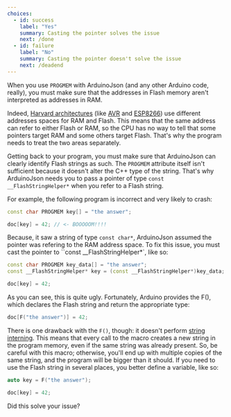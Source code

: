 ```yaml
---
choices:
  - id: success
    label: "Yes"
    summary: Casting the pointer solves the issue
    next: /done
  - id: failure
    label: "No"
    summary: Casting the pointer doesn't solve the issue
    next: /deadend
---
```


When you use `PROGMEM` with ArduinoJson (and any other Arduino code, really), you must make sure that the addresses in Flash memory aren't interpreted as addresses in RAM.

Indeed, [Harvard architectures](https://en.wikipedia.org/wiki/Harvard_architecture) (like [AVR](https://en.wikipedia.org/wiki/AVR_microcontrollers) and [ESP8266](https://en.wikipedia.org/wiki/ESP8266)) use different addresses spaces for RAM and Flash. This means that the same address can refer to either Flash or RAM, so the CPU has no way to tell that some pointers target RAM and some others target Flash. That's why the program needs to treat the two areas separately.

Getting back to your program, you must make sure that ArduinoJson can clearly identify Flash strings as such. The `PROGMEM` attribute itself isn't sufficient because it doesn't alter the C++ type of the string. That's why ArduinoJson needs you to pass a pointer of type `const __FlashStringHelper*` when you refer to a Flash string.

For example, the following program is incorrect and very likely to crash:

```c++
const char PROGMEM key[] = "the answer";

doc[key] = 42; // <- BOOOOOM!!!!
```

Because, it saw a string of type `const char*`, ArduinoJson assumed the pointer was refering to the RAM address space.
To fix this issue, you must cast the pointer to ``const __FlashStringHelper*`, like so:

```c++
const char PROGMEM key_data[] = "the answer";
const __FlashStringHelper* key = (const __FlashStringHelper*)key_data;

doc[key] = 42;
```

As you can see, this is quite ugly. Fortunately, Arduino provides the F(), which declares the Flash string and return the appropriate type:

```c++
doc[F("the answer")] = 42;
```

There is one drawback with the `F()`, though: it doesn't perform [string interning](https://cpp4arduino.com/2018/10/23/what-is-string-interning.html).
This means that every call to the macro creates a new string in the program memory, even if the same string was already present.
So, be careful with this macro; otherwise, you'll end up with multiple copies of the same string, and the program will be bigger than it should. 
If you need to use the Flash string in several places, you better define a variable, like so:

```c++
auto key = F("the answer");

doc[key] = 42;
```

Did this solve your issue?